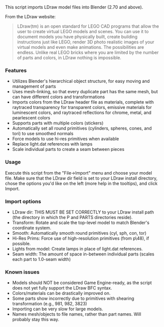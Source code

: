 This script imports LDraw model files into Blender (2.70 and above).

From the LDraw website:

> LDraw(tm) is an open standard for LEGO CAD programs that allow the user to
> create virtual LEGO models and scenes. You can use it to document models you
> have physically built, create building instructions just like LEGO, render 3D
> photo realistic images of your virtual models and even make animations. The
> possibilities are endless. Unlike real LEGO bricks where you are limited by
> the number of parts and colors, in LDraw nothing is impossible.

### Features

* Utilizes Blender's hierarchical object structure, for easy moving and
  management of parts
* Uses mesh-linking, so that every duplicate part has the same mesh, but can
  have different colors and transformations
* Imports colors from the LDraw header file as materials, complete with
  raytraced transparency for transparent colors, emissive materials for
  luminescent colors, and raytraced reflections for chrome, metal, and
  pearlescent colors
* Supports parts with multiple colors (stickers)
* Automatically set all round primitives (cylinders, spheres, cones, and tori)
  to use smoothed normals
* Force models to use hi-res primitives when available
* Replace light.dat references with lamps
* Scale individual parts to create a seam between pieces

### Usage

Execute this script from the "File->Import" menu and choose your model file.
Make sure that the LDraw dir field is set to your LDraw install directory, chose
the options you'd like on the left (more help in the tooltips), and click
Import.

### Import options

* LDraw dir: THIS MUST BE SET CORRECTLY to your LDraw install path (the
  directory in which the P and PARTS directories reside).
* Transform: Rotate and scale the top-level model to match Blender's coordinate
  system.
* Smooth: Automatically smooth round primitives (cyl, sph, con, tor)
* Hi-Res Prims: Force use of high-resolution primitives (from p\48), if
  possible.
* Lights from model: Create lamps in place of light.dat references.
* Seam width: The amount of space in-between individual parts (scales each part
  to 1.0-seam width)

### Known issues

* Models should NOT be considered Game Engine-ready, as the script does not yet
  fully support the LDraw BFC syntax.
* Colors/materials can be drastically improved on.
* Some parts show incorrectly due to primitives with shearing transformation
  (e.g., 981, 982, 3823)
* Importing can be very slow for large models.
* Names mesh/objects to file names, rather than part names. Will probably stay
  this way.
